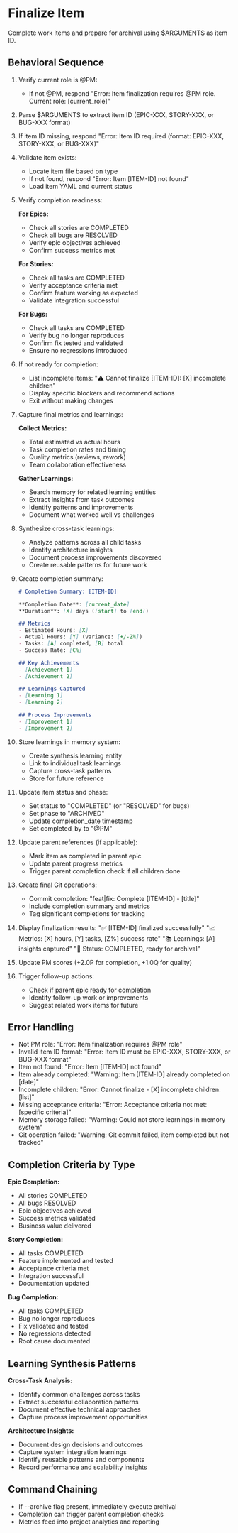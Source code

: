 # Finalize Item

Complete work items and prepare for archival using $ARGUMENTS as item ID.

## Behavioral Sequence
1. Verify current role is @PM:
   - If not @PM, respond "Error: Item finalization requires @PM role. Current role: [current_role]"
2. Parse $ARGUMENTS to extract item ID (EPIC-XXX, STORY-XXX, or BUG-XXX format)
3. If item ID missing, respond "Error: Item ID required (format: EPIC-XXX, STORY-XXX, or BUG-XXX)"
4. Validate item exists:
   - Locate item file based on type
   - If not found, respond "Error: Item [ITEM-ID] not found"
   - Load item YAML and current status
5. Verify completion readiness:
   
   **For Epics:**
   - Check all stories are COMPLETED
   - Check all bugs are RESOLVED
   - Verify epic objectives achieved
   - Confirm success metrics met
   
   **For Stories:**
   - Check all tasks are COMPLETED
   - Verify acceptance criteria met
   - Confirm feature working as expected
   - Validate integration successful
   
   **For Bugs:**
   - Check all tasks are COMPLETED
   - Verify bug no longer reproduces
   - Confirm fix tested and validated
   - Ensure no regressions introduced

6. If not ready for completion:
   - List incomplete items: "⚠️ Cannot finalize [ITEM-ID]: [X] incomplete children"
   - Display specific blockers and recommend actions
   - Exit without making changes
7. Capture final metrics and learnings:
   
   **Collect Metrics:**
   - Total estimated vs actual hours
   - Task completion rates and timing
   - Quality metrics (reviews, rework)
   - Team collaboration effectiveness
   
   **Gather Learnings:**
   - Search memory for related learning entities
   - Extract insights from task outcomes
   - Identify patterns and improvements
   - Document what worked well vs challenges

8. Synthesize cross-task learnings:
   - Analyze patterns across all child tasks
   - Identify architecture insights
   - Document process improvements discovered
   - Create reusable patterns for future work
9. Create completion summary:
   ```markdown
   # Completion Summary: [ITEM-ID]
   
   **Completion Date**: [current_date]
   **Duration**: [X] days ([start] to [end])
   
   ## Metrics
   - Estimated Hours: [X]
   - Actual Hours: [Y] (variance: [+/-Z%])
   - Tasks: [A] completed, [B] total
   - Success Rate: [C%]
   
   ## Key Achievements
   - [Achievement 1]
   - [Achievement 2]
   
   ## Learnings Captured
   - [Learning 1]
   - [Learning 2]
   
   ## Process Improvements
   - [Improvement 1]
   - [Improvement 2]
   ```
10. Store learnings in memory system:
    - Create synthesis learning entity
    - Link to individual task learnings
    - Capture cross-task patterns
    - Store for future reference
11. Update item status and phase:
    - Set status to "COMPLETED" (or "RESOLVED" for bugs)
    - Set phase to "ARCHIVED"
    - Update completion_date timestamp
    - Set completed_by to "@PM"
12. Update parent references (if applicable):
    - Mark item as completed in parent epic
    - Update parent progress metrics
    - Trigger parent completion check if all children done
13. Create final Git operations:
    - Commit completion: "feat|fix: Complete [ITEM-ID] - [title]"
    - Include completion summary and metrics
    - Tag significant completions for tracking
14. Display finalization results:
    "✅ [ITEM-ID] finalized successfully"
    "📈 Metrics: [X] hours, [Y] tasks, [Z%] success rate"
    "📚 Learnings: [A] insights captured"
    "🎯 Status: COMPLETED, ready for archival"
15. Update PM scores (+2.0P for completion, +1.0Q for quality)
16. Trigger follow-up actions:
    - Check if parent epic ready for completion
    - Identify follow-up work or improvements
    - Suggest related work items for future

## Error Handling
- Not PM role: "Error: Item finalization requires @PM role"
- Invalid item ID format: "Error: Item ID must be EPIC-XXX, STORY-XXX, or BUG-XXX format"
- Item not found: "Error: Item [ITEM-ID] not found"
- Item already completed: "Warning: Item [ITEM-ID] already completed on [date]"
- Incomplete children: "Error: Cannot finalize - [X] incomplete children: [list]"
- Missing acceptance criteria: "Error: Acceptance criteria not met: [specific criteria]"
- Memory storage failed: "Warning: Could not store learnings in memory system"
- Git operation failed: "Warning: Git commit failed, item completed but not tracked"

## Completion Criteria by Type

**Epic Completion:**
- All stories COMPLETED
- All bugs RESOLVED
- Epic objectives achieved
- Success metrics validated
- Business value delivered

**Story Completion:**
- All tasks COMPLETED
- Feature implemented and tested
- Acceptance criteria met
- Integration successful
- Documentation updated

**Bug Completion:**
- All tasks COMPLETED
- Bug no longer reproduces
- Fix validated and tested
- No regressions detected
- Root cause documented

## Learning Synthesis Patterns

**Cross-Task Analysis:**
- Identify common challenges across tasks
- Extract successful collaboration patterns
- Document effective technical approaches
- Capture process improvement opportunities

**Architecture Insights:**
- Document design decisions and outcomes
- Capture system integration learnings
- Identify reusable patterns and components
- Record performance and scalability insights

## Command Chaining
- If --archive flag present, immediately execute archival
- Completion can trigger parent completion checks
- Metrics feed into project analytics and reporting